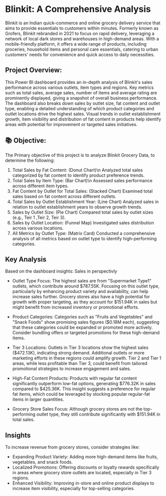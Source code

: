 # Blinkit: A Comprehensive Analysis

Blinkit is an Indian quick-commerce and online grocery delivery service that aims to provide essentials to customers within minutes. Formerly known as Grofers, Blinkit rebranded in 2021 to focus on rapid delivery, leveraging a network of local dark stores and warehouses in high-demand areas. With a mobile-friendly platform, it offers a wide range of products, including groceries, household items and personal care essentials, catering to urban customers' needs for convenience and quick access to daily necessities.

## Project Overview:
This Power BI dashboard provides an in-depth analysis of Blinkit's sales performance across various outlets, item types and regions. Key metrics such as total sales, average sales, number of items and average rating are prominently displayed, giving a snapshot of overall business performance. The dashboard also breaks down sales by outlet size, fat content and outlet type, enabling a detailed understanding of which product categories and outlet locations drive the highest sales. Visual trends in outlet establishment growth, item visibility and distribution of fat content in products help identify areas with potential for improvement or targeted sales initiatives.

## 📚 Objective:

The Primary objective of this project is to analyze Blinkit Grocery Data, to determine the following:

1) Total Sales by Fat Content: (Donut Chart)\n
    Analyzed total sales categorized by fat content to identify product preference trends.
2) Total Sales by Item Type: (Bar Chart)\n
    Assessed sales performance across different item types.
3) Fat Content by Outlet for Total Sales: (Stacked Chart)
    Examined total sales based on fat content across different outlets.
4) Total Sales by Outlet Establishment Year: (Line Chart)
    Analyzed sales in relation to outlet establishment years to observe growth trends.
5) Sales by Outlet Size:  (Pie Chart)
    Compared total sales by outlet sizes (e.g., Teir 1 ,Teir 2, Teir 3).
6) Sales by Outlet Location:  (Funnel Map)
    Investigated sales distribution across various locations.
7) All Metrics by Outlet Type:  (Matrix Card)
    Conducted a comprehensive analysis of all metrics based on outlet type to identify high-performing categories.


## Key Analysis 
Based on the dashboard insights:
Sales in perspectivly 

- Outlet Type Focus: The highest sales are from "Supermarket Type1" outlets, which contribute around $787.55K. Focusing on this outlet type, particularly by enhancing product variety and availability, can help increase sales further. Grocery stores also have a high potential for growth with proper targeting, as they account for $151.94K in sales but might benefit from increased inventory or promotional efforts.

- Product Categories: Categories such as "Fruits and Vegetables" and "Snack Foods" show promising sales figures ($0.18M each), suggesting that these categories could be expanded or promoted more actively. Consider bundling offers or targeted promotions for these high-demand items.

- Tier 3 Locations: Outlets in Tier 3 locations show the highest sales ($472.13K), indicating strong demand. Additional outlets or more marketing efforts in these regions could amplify growth. Tier 2 and Tier 1 areas, while less profitable than Tier 3, could benefit from tailored promotional strategies to increase engagement and sales.

- High-Fat Content Products: Products with regular fat content significantly outperform low-fat options, generating $776.32K in sales compared to $425.36K. This insight suggests a preference for regular fat items, which could be leveraged by stocking popular regular-fat items in larger quantities.
  
- Grocery Store Sales Focus: Although grocery stores are not the top-performing outlet type, they still contribute significantly with $151.94K in total sales.

## Insights
To increase revenue from grocery stores, consider strategies like:
- Expanding Product Variety: Adding more high-demand items like fruits, vegetables, and snack foods.
- Localized Promotions: Offering discounts or loyalty rewards specifically in areas where grocery store outlets are located, especially in Tier 3 regions.
- Enhanced Visibility: Improving in-store and online product displays to increase item visibility, especially for top-selling categories.

